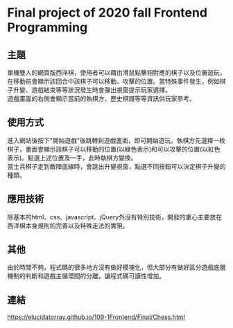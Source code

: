 # Final project of 2020 fall Frontend Programming
## 主題
單機雙人的網頁版西洋棋，使用者可以藉由滑鼠點擊相對應的棋子以及位置遊玩，在移動前會顯示該回合中該棋子可以移動、攻擊的位置。當特殊事件發生，例如棋子升變、遊戲結束等等狀況發生時會彈出視窗提示玩家選擇。<br>
遊戲畫面的右側會顯示當前的執棋方、歷史棋譜等等資訊供玩家參考。
## 使用方式
進入網站後按下"開始遊戲"後跳轉到遊戲畫面，即可開始遊玩。執棋方先選擇一枚棋子，畫面會顯示該棋子可以移動的位置(以綠色表示)和可以攻擊的位置(以紅色表示)。點選上述位置及一手，此時執棋方變換。<br>
當士兵棋子走到敵陣底線時，會跳出升變視窗，點選不同按鈕可以決定棋子升變的種類。<br>
## 應用技術
除基本的html、css、javascript、jQuery外沒有特別技術，開發的重心主要放在西洋棋本身規則的完善以及特殊走法的實現。
## 其他
由於時間不夠，程式碼的很多地方沒有做好模塊化，但大部分有做好區分遊戲底層機制的判斷和遊戲主循環間的分離，讓程式碼可讀性增加。
## 連結
https://elucidatorray.github.io/109-1Frontend/Final/Chess.html